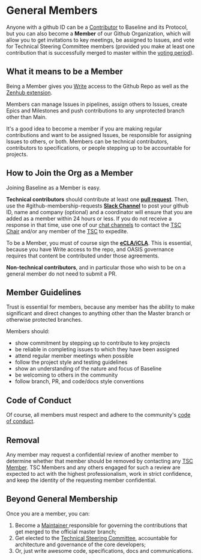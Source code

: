 # General Members

Anyone with a github ID can be a [Contributor](contributors.md) to Baseline and its Protocol, but you can also become a **Member** of our Github Organization, which will allow you to get invitations to key meetings, be assigned to Issues, and vote for Technical Steering Committee members (provided you make at least one contribution that is successfully merged to master within the [voting period](../docs/governance/governance.md#steady-state-periods)).

## What it means to be a Member <a href="#what-it-means-to-be-a-member" id="what-it-means-to-be-a-member"></a>

Being a Member gives you [Write](https://help.github.com/en/github/setting-up-and-managing-organizations-and-teams/repository-permission-levels-for-an-organization) access to the Github Repo as well as the [Zenhub extension](https://help.zenhub.com/support/solutions/articles/43000037261-github-permissions-and-access-in-zenhub).

Members can manage Issues in pipelines, assign others to Issues, create Epics and Milestones and push contributions to any unprotected branch other than Main.

It's a good idea to become a member if you are making regular contributions and want to be assigned Issues, be responsible for assigning Issues to others, or both. Members can be technical contributors, contributors to specifications, or people stepping up to be accountable for projects.

## How to Join the Org as a Member <a href="#how-to-join-the-org-as-a-member" id="how-to-join-the-org-as-a-member"></a>

Joining Baseline as a Member is easy.

**Technical contributors** should contribute at least one [**pull request**](contributors.md#submitting-a-pull-request). Then, use the #github-membership-requests [**Slack Channel**](https://ethereum-baseline.slack.com/archives/C011XCW8T3Q) to post your github ID, name and company (optional) and a coordinator will ensure that you are added as a member within 24 hours or less. If you do not receive a response in that time, use one of our [chat channels](open-source-community.md#slack-discourse-telegram) to contact the [TSC Chair](community-leaders.md#your-provisional-chair) and/or any member of the [TSC](community-leaders.md#your-technical-steering-committee) to expedite.

To be a Member, you must of course sign the [**eCLA/iCLA**](contributors.md#ecla-and-icla). This is essential, because you have Write access to the repo, and OASIS governance requires that content be contributed under those agreements.

**Non-technical contributors**, and in particular those who wish to be on a general member do not need to submit a PR.&#x20;

## Member Guidelines <a href="#member-guidelines" id="member-guidelines"></a>

Trust is essential for members, because any member has the ability to make significant and direct changes to anything other than the Master branch or otherwise protected branches.

Members should:

* show commitment by stepping up to contribute to key projects
* be reliable in completing issues to which they have been assigned
* attend regular member meetings when possible
* follow the project style and testing guidelines
* show an understanding of the nature and focus of Baseline
* be welcoming to others in the community
* follow branch, PR, and code/docs style conventions

## Code of Conduct <a href="#code-of-conduct" id="code-of-conduct"></a>

Of course, all members must respect and adhere to the community's [code of conduct](https://github.com/ethereum-oasis-op/baseline/blob/main/CODE\_OF\_CONDUCT.md).

## Removal <a href="#removal" id="removal"></a>

Any member may request a confidential review of another member to determine whether that member should be removed by contacting any [TSC Member](community-leaders.md#your-technical-steering-committee). TSC Members and any others engaged for such a review are expected to act with the highest professionalism, work in strict confidence, and keep the identity of the requesting member confidential.

## Beyond General Membership <a href="#beyond-general-membership" id="beyond-general-membership"></a>

Once you are a member, you can:

1. Become a [Maintainer ](broken-reference)responsible for governing the contributions that get merged to the official master branch;
2. Get elected to the [Technical Steering Committee](../docs/governance/technical-steering-committee.md), accountable for architecture and governance of the core developers;
3. Or, just write awesome code, specifications, docs and communications.
